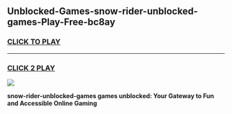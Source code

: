 
## Unblocked-Games-snow-rider-unblocked-games-Play-Free-bc8ay
<h3>
<a href="https://premium76.site?title=snow-rider-unblocked-games&ref=15A">CLICK TO PLAY</a></h3>
<hr>

<h3>
<a href="https://premium76.site?title=snow-rider-unblocked-games&ref=15A">CLICK 2 PLAY</a>
  
</h3>

<a href="https://premium76.site?title=snow-rider-unblocked-games&ref=15A"><img src="https://clearcache.store/games.png"></a>


**snow-rider-unblocked-games games unblocked: Your Gateway to Fun and Accessible Online Gaming**
